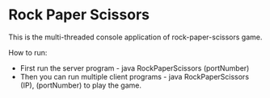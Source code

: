 # Rock Paper Scissors

This is the multi-threaded console application of rock-paper-scissors game.

How to run: 
* First run the server program - java RockPaperScissors (portNumber)
* Then you can run multiple client programs - java RockPaperScissors (IP), (portNumber) to play the game.